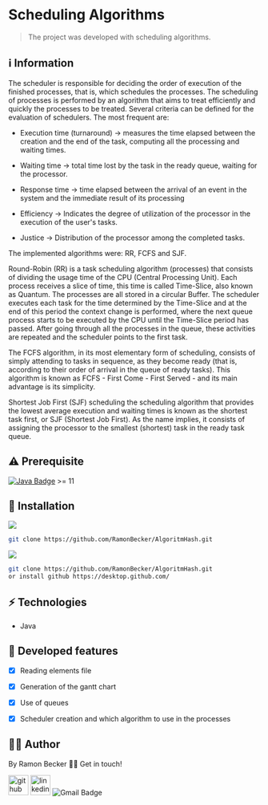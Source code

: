 # Scheduling Algorithms
> The project was developed with scheduling algorithms.
> 
## :information_source: Information 

The scheduler is responsible for deciding the order of execution of the finished processes, that is, which schedules the processes. The scheduling of processes is performed by an algorithm that aims to treat efficiently and quickly the processes to be treated. Several criteria can be defined for the evaluation of schedulers. The most frequent are: 

- Execution time (turnaround) → measures the time elapsed between the creation and the end of the task, computing all the processing and waiting times.

- Waiting time → total time lost by the task in the ready queue, waiting for the processor.

- Response time → time elapsed between the arrival of an event in the system and the immediate result of its processing

- Efficiency → Indicates the degree of utilization of the processor in the execution of the user's tasks.

- Justice → Distribution of the processor among the completed tasks.

The implemented algorithms were: RR, FCFS and SJF.

Round-Robin (RR) is a task scheduling algorithm (processes) that consists of dividing the usage time of the CPU (Central Processing Unit). Each process receives a slice of time, this time is called Time-Slice, also known as Quantum. The processes are all stored in a circular Buffer. The scheduler executes each task for the time determined by the Time-Slice and at the end of this period the context change is performed, where the next queue process starts to be executed by the CPU until the Time-Slice period has passed. After going through all the processes in the queue, these activities are repeated and the scheduler points to the first task.


The FCFS algorithm, in its most elementary form of scheduling, consists of simply attending to tasks in sequence, as they become ready (that is, according to their order of arrival in the queue of ready tasks). This algorithm is known as FCFS - First Come - First Served - and its main advantage is its simplicity.


Shortest Job First (SJF) scheduling the scheduling algorithm that provides the lowest average execution and waiting times is known as the shortest task first, or SJF (Shortest Job First). As the name implies, it consists of assigning the processor to the smallest (shortest) task in the ready task queue.

## ⚠️ Prerequisite
[![Java Badge](https://img.shields.io/badge/Java-ED8B00?style=for-the-badge&logo=java&logoColor=white)](https://www.oracle.com/br/java/technologies/javase-downloads.html) >= 11 


## :rocket: Installation

![](https://img.shields.io/badge/Linux-FCC624?style=for-the-badge&logo=linux&logoColor=black)

```sh
git clone https://github.com/RamonBecker/AlgoritmHash.git
```

![](https://img.shields.io/badge/Windows-0078D6?style=for-the-badge&logo=windows&logoColor=white)


```sh
git clone https://github.com/RamonBecker/AlgoritmHash.git
or install github https://desktop.github.com/ 

```

## :zap: Technologies	

- Java


## :memo: Developed features

- [x] Reading elements file
- [x] Generation of the gantt chart
- [x] Use of queues
- [x] Scheduler creation and which algorithm to use in the processes



## :technologist:	 Author

By Ramon Becker 👋🏽 Get in touch!



[<img src='https://cdn.jsdelivr.net/npm/simple-icons@3.0.1/icons/github.svg' alt='github' height='40'>](https://github.com/RamonBecker)  [<img src='https://cdn.jsdelivr.net/npm/simple-icons@3.0.1/icons/linkedin.svg' alt='linkedin' height='40'>](https://www.linkedin.com/in/https://www.linkedin.com/in/ramon-becker-da-silva-96b81b141//)
![Gmail Badge](https://img.shields.io/badge/-ramonbecker68@gmail.com-c14438?style=flat-square&logo=Gmail&logoColor=white&link=mailto:ramonbecker68@gmail.com)





